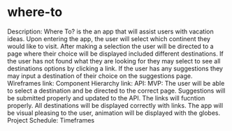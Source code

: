 # where-to
Description: Where To? is the an app that will assist users with vacation ideas. Upon entering the app, the user will select which continent they would like to visit. After making a selection the user will be directed to a page where their choice will be displayed included different destinations. If the user has not found what they are looking for they may select to see all destinations options by clicking a link. If the user has any suggestions they may input a destination of their choice on the suggestions page.
Wireframes link:
Component Hierarchy link:
API:
MVP: The user will be able to select a destination and be directed to the correct page. Suggestions will be submitted properly and updated to the API. The links will fucntion properly. All destinations will be displayed correctly with links. 
The app will be visual pleasing to the user, animation will be displayed with the globes. 
Project Schedule:
Timeframes